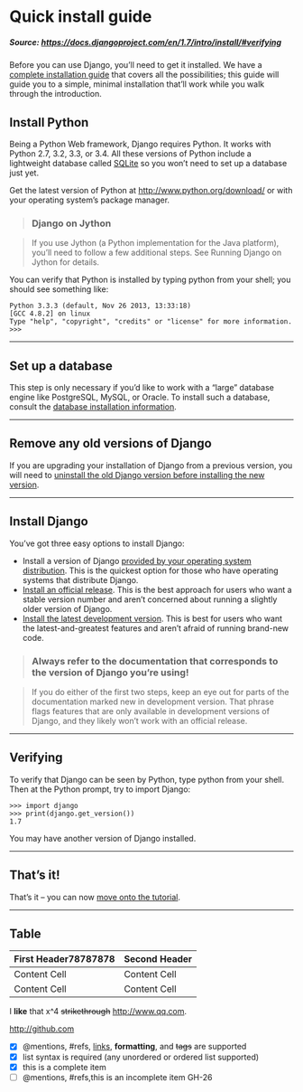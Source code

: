 Quick install guide
===================

##### Source: <https://docs.djangoproject.com/en/1.7/intro/install/#verifying>

Before you can use Django, you’ll need to get it installed. We have a [complete installation guide](https://docs.djangoproject.com/en/1.7/topics/install/) that covers all the possibilities; this guide will guide you to a simple, minimal installation that’ll work while you walk through the introduction.

Install Python
--------------

Being a Python Web framework, Django requires Python. It works with Python 2.7, 3.2, 3.3, or 3.4. All these versions of Python include a lightweight database called [SQLite](http://sqlite.org/) so you won’t need to set up a database just yet.

Get the latest version of Python at <http://www.python.org/download/> or with your operating system’s package manager.

>### Django on Jython

> If you use Jython (a Python implementation for the Java platform), you’ll need to follow a few additional steps. See Running Django on Jython for details.

You can verify that Python is installed by typing python from your shell; you should see something like:

    Python 3.3.3 (default, Nov 26 2013, 13:33:18)
    [GCC 4.8.2] on linux
    Type "help", "copyright", "credits" or "license" for more information.
    >>>

----

## Set up a database

This step is only necessary if you’d like to work with a “large” database engine like PostgreSQL, MySQL, or Oracle. To install such a database, consult the [database installation information](https://docs.djangoproject.com/en/1.7/topics/install/#database-installation).

----

## Remove any old versions of Django

If you are upgrading your installation of Django from a previous version, you will need to [uninstall the old Django version before installing the new version](https://docs.djangoproject.com/en/1.7/topics/install/#removing-old-versions-of-django).

----

## Install Django
You’ve got three easy options to install Django:

- Install a version of Django [provided by your operating system distribution](https://docs.djangoproject.com/en/1.7/misc/distributions/). This is the quickest option for those who have operating systems that distribute Django.
- [Install an official release](https://docs.djangoproject.com/en/1.7/topics/install/#installing-official-release). This is the best approach for users who want a stable version number and aren’t concerned about running a slightly older version of Django.
- [Install the latest development version](https://docs.djangoproject.com/en/1.7/topics/install/#installing-development-version). This is best for users who want the latest-and-greatest features and aren’t afraid of running brand-new code.


> ### Always refer to the documentation that corresponds to the version of Django you’re using!

> If you do either of the first two steps, keep an eye out for parts of the documentation marked new in development version. That phrase flags features that are only available in development versions of Django, and they likely won’t work with an official release.

----

## Verifying

To verify that Django can be seen by Python, type python from your shell. Then at the Python prompt, try to import Django:

    >>> import django
    >>> print(django.get_version())
    1.7

You may have another version of Django installed.

----

## That’s it!

That’s it – you can now [move onto the tutorial](https://docs.djangoproject.com/en/1.7/intro/tutorial01/).

---

## Table

| First Header78787878  | Second Header              |
| --------------| ---------------------------|
| Content Cell  | Content Cell               |
| Content Cell  | Content Cell  |

I **like** that x^4  ~~strikethrough~~
<http://www.qq.com>.

<http://github.com>

- [x] @mentions, #refs, [links](), **formatting**, and <del>tags</del> are supported
- [x] list syntax is required (any unordered or ordered list supported)
- [x] this is a complete item
- [ ] @mentions, #refs,this is an incomplete item GH-26
